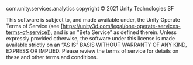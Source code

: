 com.unity.services.analytics copyright © 2021 Unity Technologies SF

This software is subject to, and made available under, the Unity Operate Terms of Service (see [https://unity3d.com/legal/one-operate-services-terms-of-service]), and is an "Beta Service” as defined therein. Unless expressly provided otherwise, the software under this license is made available strictly on an “AS IS” BASIS WITHOUT WARRANTY OF ANY KIND, EXPRESS OR IMPLIED. Please review the terms of service for details on these and other terms and conditions.